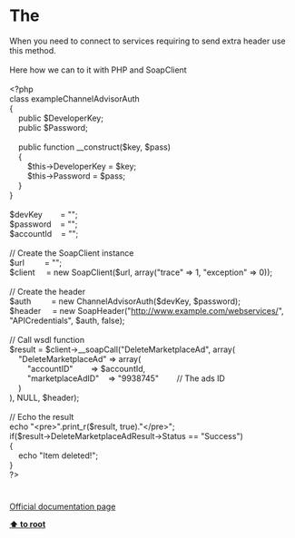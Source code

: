 # The 




<div class="phpcode"><span class="html">
When you need to connect to services requiring to send extra header use this method.
<br>
<br>Here how we can to it with PHP and SoapClient
<br>
<br><span class="default">&lt;?php
<br></span><span class="keyword">class </span><span class="default">exampleChannelAdvisorAuth
<br></span><span class="keyword">{
<br>&#xA0; &#xA0; public </span><span class="default">$DeveloperKey</span><span class="keyword">;
<br>&#xA0; &#xA0; public </span><span class="default">$Password</span><span class="keyword">;
<br>
<br>&#xA0; &#xA0; public function </span><span class="default">__construct</span><span class="keyword">(</span><span class="default">$key</span><span class="keyword">, </span><span class="default">$pass</span><span class="keyword">)
<br>&#xA0; &#xA0; {
<br>&#xA0; &#xA0; &#xA0; &#xA0; </span><span class="default">$this</span><span class="keyword">-&gt;</span><span class="default">DeveloperKey </span><span class="keyword">= </span><span class="default">$key</span><span class="keyword">;
<br>&#xA0; &#xA0; &#xA0; &#xA0; </span><span class="default">$this</span><span class="keyword">-&gt;</span><span class="default">Password </span><span class="keyword">= </span><span class="default">$pass</span><span class="keyword">;
<br>&#xA0; &#xA0; }
<br>}
<br>
<br></span><span class="default">$devKey&#xA0; &#xA0; &#xA0; &#xA0; </span><span class="keyword">= </span><span class="string">&quot;&quot;</span><span class="keyword">;
<br></span><span class="default">$password&#xA0; &#xA0; </span><span class="keyword">= </span><span class="string">&quot;&quot;</span><span class="keyword">;
<br></span><span class="default">$accountId&#xA0; &#xA0; </span><span class="keyword">= </span><span class="string">&quot;&quot;</span><span class="keyword">;
<br>
<br></span><span class="comment">// Create the SoapClient instance
<br></span><span class="default">$url&#xA0; &#xA0; &#xA0; &#xA0;&#xA0; </span><span class="keyword">= </span><span class="string">&quot;&quot;</span><span class="keyword">;
<br></span><span class="default">$client&#xA0; &#xA0;&#xA0; </span><span class="keyword">= new </span><span class="default">SoapClient</span><span class="keyword">(</span><span class="default">$url</span><span class="keyword">, array(</span><span class="string">&quot;trace&quot; </span><span class="keyword">=&gt; </span><span class="default">1</span><span class="keyword">, </span><span class="string">&quot;exception&quot; </span><span class="keyword">=&gt; </span><span class="default">0</span><span class="keyword">));
<br>
<br></span><span class="comment">// Create the header
<br></span><span class="default">$auth&#xA0; &#xA0; &#xA0; &#xA0;&#xA0; </span><span class="keyword">= new </span><span class="default">ChannelAdvisorAuth</span><span class="keyword">(</span><span class="default">$devKey</span><span class="keyword">, </span><span class="default">$password</span><span class="keyword">);
<br></span><span class="default">$header&#xA0; &#xA0;&#xA0; </span><span class="keyword">= new </span><span class="default">SoapHeader</span><span class="keyword">(</span><span class="string">&quot;<a href="http://www.example.com/webservices/" rel="nofollow" target="_blank">http://www.example.com/webservices/</a>&quot;</span><span class="keyword">, </span><span class="string">&quot;APICredentials&quot;</span><span class="keyword">, </span><span class="default">$auth</span><span class="keyword">, </span><span class="default">false</span><span class="keyword">);
<br>
<br></span><span class="comment">// Call wsdl function
<br></span><span class="default">$result </span><span class="keyword">= </span><span class="default">$client</span><span class="keyword">-&gt;</span><span class="default">__soapCall</span><span class="keyword">(</span><span class="string">&quot;DeleteMarketplaceAd&quot;</span><span class="keyword">, array(
<br>&#xA0; &#xA0; </span><span class="string">&quot;DeleteMarketplaceAd&quot; </span><span class="keyword">=&gt; array(
<br>&#xA0; &#xA0; &#xA0; &#xA0; </span><span class="string">&quot;accountID&quot;&#xA0; &#xA0; &#xA0; &#xA0; </span><span class="keyword">=&gt; </span><span class="default">$accountId</span><span class="keyword">,
<br>&#xA0; &#xA0; &#xA0; &#xA0; </span><span class="string">&quot;marketplaceAdID&quot;&#xA0; &#xA0; </span><span class="keyword">=&gt; </span><span class="string">&quot;9938745&quot;&#xA0; &#xA0; &#xA0; &#xA0; </span><span class="comment">// The ads ID
<br>&#xA0; &#xA0; </span><span class="keyword">)
<br>), </span><span class="default">NULL</span><span class="keyword">, </span><span class="default">$header</span><span class="keyword">);
<br>
<br></span><span class="comment">// Echo the result
<br></span><span class="keyword">echo </span><span class="string">&quot;&lt;pre&gt;&quot;</span><span class="keyword">.</span><span class="default">print_r</span><span class="keyword">(</span><span class="default">$result</span><span class="keyword">, </span><span class="default">true</span><span class="keyword">).</span><span class="string">&quot;&lt;/pre&gt;&quot;</span><span class="keyword">;
<br>if(</span><span class="default">$result</span><span class="keyword">-&gt;</span><span class="default">DeleteMarketplaceAdResult</span><span class="keyword">-&gt;</span><span class="default">Status </span><span class="keyword">== </span><span class="string">&quot;Success&quot;</span><span class="keyword">)
<br>{
<br>&#xA0; &#xA0; echo </span><span class="string">&quot;Item deleted!&quot;</span><span class="keyword">;
<br>}
<br></span><span class="default">?&gt;</span>
</span>
</div>
  

#

[Official documentation page](https://www.php.net/manual/en/class.soapclient.php)

**[⬆ to root](/)**